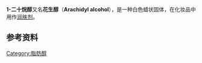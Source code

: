 **1-二十烷醇**又名**花生醇**（**Arachidyl alcohol**），是一种白色蜡状固体，在化妆品中用作[润肤剂](https://zh.wikipedia.org/wiki/润肤剂 "wikilink")。

## 参考资料

[Category:脂肪醇](https://zh.wikipedia.org/wiki/Category:脂肪醇 "wikilink")